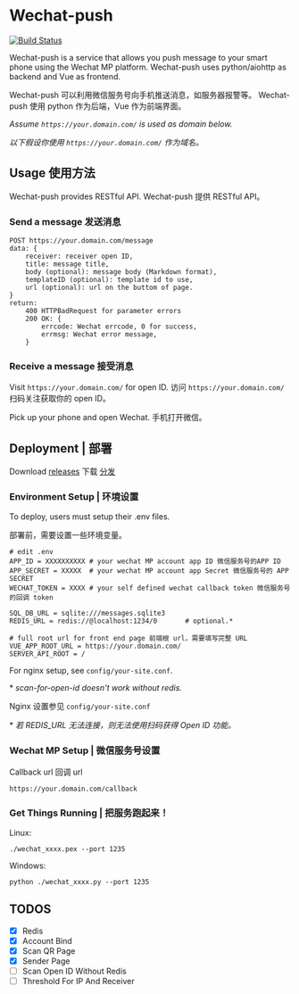 # Wechat-push
[![Build Status](https://travis-ci.org/gwy15/wechat-push.svg?branch=master)](https://travis-ci.org/gwy15/wechat-push)

Wechat-push is a service that allows you push message to your smart phone using the Wechat MP platform.
Wechat-push uses python/aiohttp as backend and Vue as frontend.

Wechat-push 可以利用微信服务号向手机推送消息，如服务器报警等。
Wechat-push 使用 python 作为后端，Vue 作为前端界面。

*Assume `https://your.domain.com/` is used as domain below.*

*以下假设你使用 `https://your.domain.com/` 作为域名。*

## Usage 使用方法

Wechat-push provides RESTful API. Wechat-push 提供 RESTful API。

### Send a message 发送消息
```
POST https://your.domain.com/message
data: {
    receiver: receiver open ID,
    title: message title,
    body (optional): message body (Markdown format),
    templateID (optional): template id to use,
    url (optional): url on the buttom of page. 
}
return:
    400 HTTPBadRequest for parameter errors
    200 OK: {
        errcode: Wechat errcode, 0 for success,
        errmsg: Wechat error message,
    }
```

### Receive a message 接受消息

Visit `https://your.domain.com/` for open ID. 访问 `https://your.domain.com/` 扫码关注获取你的 open ID。

Pick up your phone and open Wechat. 手机打开微信。

## Deployment | 部署

Download [releases](https://github.com/gwy15/wechat-push/releases)  下载 [分发](https://github.com/gwy15/wechat-push/releases)

### Environment Setup | 环境设置

To deploy, users must setup their .env files.

部署前，需要设置一些环境变量。

```
# edit .env
APP_ID = XXXXXXXXXX # your wechat MP account app ID 微信服务号的APP ID
APP_SECRET = XXXXX  # your wechat MP account app Secret 微信服务号的 APP SECRET
WECHAT_TOKEN = XXXX # your self defined wechat callback token 微信服务号的回调 token

SQL_DB_URL = sqlite:///messages.sqlite3
REDIS_URL = redis://@localhost:1234/0       # optional.*

# full root url for front end page 前端根 url，需要填写完整 URL
VUE_APP_ROOT_URL = https://your.domain.com/
SERVER_API_ROOT = /
```

For nginx setup, see `config/your-site.conf`.

\* *scan-for-open-id doesn't work without redis.*

Nginx 设置参见 `config/your-site.conf`

\* *若 REDIS_URL 无法连接，则无法使用扫码获得 Open ID 功能。*

### Wechat MP Setup | 微信服务号设置
Callback url  回调 url
```
https://your.domain.com/callback
```

### Get Things Running | 把服务跑起来！
Linux:
```
./wechat_xxxx.pex --port 1235
```

Windows:
```
python ./wechat_xxxx.py --port 1235
```

## TODOS

- [x] Redis
- [x] Account Bind
- [x] Scan QR Page
- [x] Sender Page
- [ ] Scan Open ID Without Redis
- [ ] Threshold For IP And Receiver
